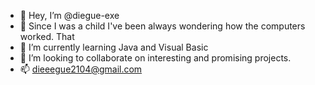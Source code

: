 - 👋 Hey, I’m @diegue-exe
- 👀 Since I was a child I've been always wondering how the computers worked. That 
- 🌱 I’m currently learning Java and Visual Basic
- 💞️ I’m looking to collaborate on interesting and promising projects.
- 📫 dieeegue2104@gmail.com
